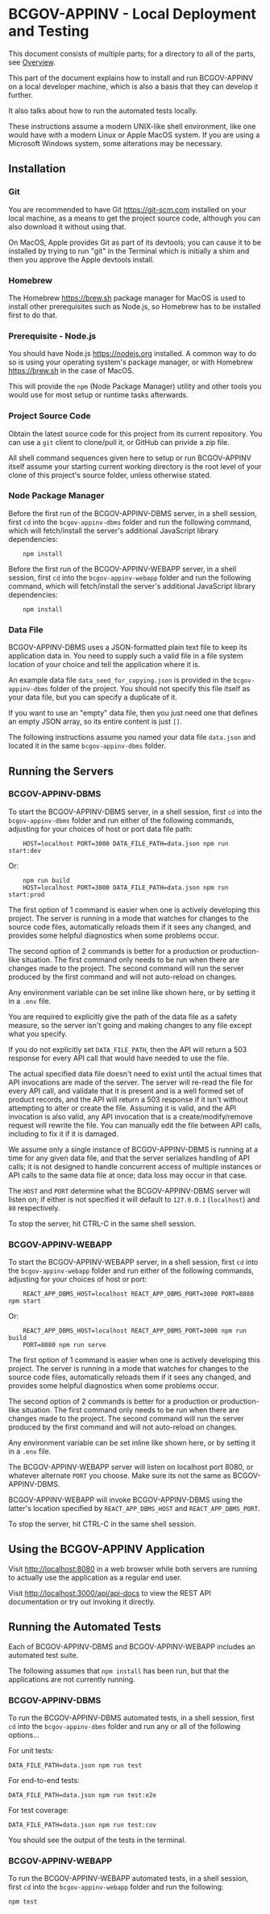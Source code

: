 # BCGOV-APPINV - Local Deployment and Testing

This document consists of multiple parts; for a directory to all of the
parts, see [Overview](../README.md).

This part of the document explains how to install and run BCGOV-APPINV on a local
developer machine, which is also a basis that they can develop it further.

It also talks about how to run the automated tests locally.

These instructions assume a modern UNIX-like shell environment, like one
would have with a modern Linux or Apple MacOS system.  If you are using a
Microsoft Windows system, some alterations may be necessary.

## Installation

### Git

You are recommended to have Git <https://git-scm.com> installed on your
local machine, as a means to get the project source code, although you can
also download it without using that.

On MacOS, Apple provides Git as part of its devtools; you can cause it to
be installed by trying to run "git" in the Terminal which is initially a
shim and then you approve the Apple devtools install.

### Homebrew

The Homebrew <https://brew.sh> package manager for MacOS is used to install
other prerequisites such as Node.js, so Homebrew has to be installed first
to do that.

### Prerequisite - Node.js

You should have Node.js <https://nodejs.org> installed.
A common way to do so is using your operating system's package manager,
or with Homebrew <https://brew.sh> in the case of MacOS.

This will provide the `npm` (Node Package Manager) utility and other tools
you would use for most setup or runtime tasks afterwards.

### Project Source Code

Obtain the latest source code for this project from its current repository.
You can use a `git` client to clone/pull it, or GitHub can privide a zip file.

All shell command sequences given here to setup or run BCGOV-APPINV itself assume
your starting current working directory is the root level of your clone of
this project's source folder, unless otherwise stated.

### Node Package Manager

Before the first run of the BCGOV-APPINV-DBMS server, in a shell session, first
`cd` into the `bcgov-appinv-dbms` folder and run the following command, which
will fetch/install the server's additional JavaScript library dependencies:

```
    npm install
```

Before the first run of the BCGOV-APPINV-WEBAPP server, in a shell session, first
`cd` into the `bcgov-appinv-webapp` folder and run the following command, which
will fetch/install the server's additional JavaScript library dependencies:

```
    npm install
```

### Data File

BCGOV-APPINV-DBMS uses a JSON-formatted plain text file to keep its application
data in.  You need to supply such a valid file in a file system location of
your choice and tell the application where it is.

An example data file `data_seed_for_copying.json` is provided in the
`bcgov-appinv-dbms` folder of the project.  You should not specify this file
itself as your data file, but you can specify a duplicate of it.

If you want to use an "empty" data file, then you just need one that
defines an empty JSON array, so its entire content is just `[]`.

The following instructions assume you named your data file `data.json` and
located it in the same `bcgov-appinv-dbms` folder.

## Running the Servers

### BCGOV-APPINV-DBMS

To start the BCGOV-APPINV-DBMS server, in a shell session, first `cd` into the
`bcgov-appinv-dbms` folder and run either of the following commands,
adjusting for your choices of host or port data file path:

```
    HOST=localhost PORT=3000 DATA_FILE_PATH=data.json npm run start:dev
```

Or:

```
    npm run build
    HOST=localhost PORT=3000 DATA_FILE_PATH=data.json npm run start:prod
```

The first option of 1 command is easier when one is actively developing
this project.  The server is running in a mode that watches for changes to
the source code files, automatically reloads them if it sees any changed,
and provides some helpful diagnostics when some problems occur.

The second option of 2 commands is better for a production or
production-like situation.  The first command only needs to be run when
there are changes made to the project.  The second command will run the
server produced by the first command and will not auto-reload on changes.

Any environment variable can be set inline like shown here,
or by setting it in a `.env` file.

You are required to explicitly give the path of the data file as a safety
measure, so the server isn't going and making changes to any file except
what you specify.

If you do not explicitly set `DATA_FILE_PATH`, then the API will return a
503 response for every API call that would have needed to use the file.

The actual specified data file doesn't need to exist until the actual times
that API invocations are made of the server.  The server will re-read the
file for every API call, and validate that it is present and is a well
formed set of product records, and the API will return a 503 response if it
isn't without attempting to alter or create the file.  Assuming it is
valid, and the API invocation is also valid, any API invocation that is
a create/modify/remove request will rewrite the file.  You can manually
edit the file between API calls, including to fix it if it is damaged.

We assume only a single instance of BCGOV-APPINV-DBMS is running at a time for
any given data file, and that the server serializes handling of API calls;
it is not designed to handle concurrent access of multiple instances or
API calls to the same data file at once; data loss may occur in that case.

The `HOST` and `PORT` determine what the BCGOV-APPINV-DBMS server will listen on;
if either is not specified it will default to `127.0.0.1` (`localhost`) and
`80` respectively.

To stop the server, hit CTRL-C in the same shell session.

### BCGOV-APPINV-WEBAPP

To start the BCGOV-APPINV-WEBAPP server, in a shell session, first `cd` into the
`bcgov-appinv-webapp` folder and run either of the following commands,
adjusting for your choices of host or port:

```
    REACT_APP_DBMS_HOST=localhost REACT_APP_DBMS_PORT=3000 PORT=8080 npm start
```

Or:

```
    REACT_APP_DBMS_HOST=localhost REACT_APP_DBMS_PORT=3000 npm run build
    PORT=8080 npm run serve
```

The first option of 1 command is easier when one is actively developing
this project.  The server is running in a mode that watches for changes to
the source code files, automatically reloads them if it sees any changed,
and provides some helpful diagnostics when some problems occur.

The second option of 2 commands is better for a production or
production-like situation.  The first command only needs to be run when
there are changes made to the project.  The second command will run the
server produced by the first command and will not auto-reload on changes.

Any environment variable can be set inline like shown here,
or by setting it in a `.env` file.

The BCGOV-APPINV-WEBAPP server will listen on localhost port 8080, or whatever
alternate `PORT` you choose.  Make sure its not the same as BCGOV-APPINV-DBMS.

BCGOV-APPINV-WEBAPP will invoke BCGOV-APPINV-DBMS using the latter's location specified by
`REACT_APP_DBMS_HOST` and `REACT_APP_DBMS_PORT`.

To stop the server, hit CTRL-C in the same shell session.

## Using the BCGOV-APPINV Application

Visit <http://localhost:8080> in a web browser while both servers are
running to actually use the application as a regular end user.

Visit <http://localhost:3000/api/api-docs> to view the REST API
documentation or try out invoking it directly.

## Running the Automated Tests

Each of BCGOV-APPINV-DBMS and BCGOV-APPINV-WEBAPP includes an automated test suite.

The following assumes that `npm install` has been run, but that the
applications are not currently running.

### BCGOV-APPINV-DBMS

To run the BCGOV-APPINV-DBMS automated tests, in a shell session, first `cd` into
the `bcgov-appinv-dbms` folder and run any or all of the following options...

For unit tests:

```
DATA_FILE_PATH=data.json npm run test
```

For end-to-end tests:

```
DATA_FILE_PATH=data.json npm run test:e2e
```

For test coverage:

```
DATA_FILE_PATH=data.json npm run test:cov
```

You should see the output of the tests in the terminal.

### BCGOV-APPINV-WEBAPP

To run the BCGOV-APPINV-WEBAPP automated tests, in a shell session, first `cd` into
the `bcgov-appinv-webapp` folder and run the following:

```
npm test
```

